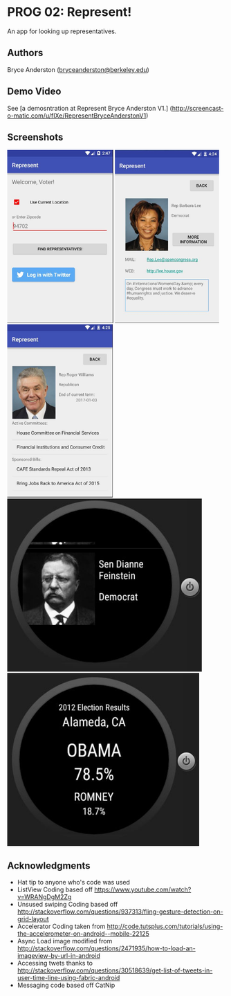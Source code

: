 # PROG 02: Represent!

An app for looking up representatives.

## Authors

Bryce Anderston ([bryceanderston@berkeley.edu](mailto:your_email@berkeley.edu))

## Demo Video

See [a demosntration at Represent Bryce Anderston V1.] (http://screencast-o-matic.com/u/fIXe/RepresentBryceAnderstonV1)

## Screenshots
<img src="screenshots/Capture Final Main.JPG" height="400" alt="Screenshot"/>

<img src="screenshots/Very Final Main2.JPG" height="400" alt="Screenshot"/>

<img src="screenshots/Very Final Details.JPG" height="400" alt="Screenshot"/>

<img src="screenshots/watch true final.JPG" height="400" alt="Screenshot"/>

<img src="screenshots/Results Capitalization makes things better.JPG" height="400" alt="Screenshot"/>

## Acknowledgments

* Hat tip to anyone who's code was used
* ListView Coding based off https://www.youtube.com/watch?v=WRANgDgM2Zg
*  Unsused swiping Coding based off http://stackoverflow.com/questions/937313/fling-gesture-detection-on-grid-layout
*  Accelerator Coding taken from http://code.tutsplus.com/tutorials/using-the-accelerometer-on-android--mobile-22125
*  Async Load image modified from  http://stackoverflow.com/questions/2471935/how-to-load-an-imageview-by-url-in-android
* Accessing twets thanks to  http://stackoverflow.com/questions/30518639/get-list-of-tweets-in-user-time-line-using-fabric-android
*  Messaging code based off CatNip
